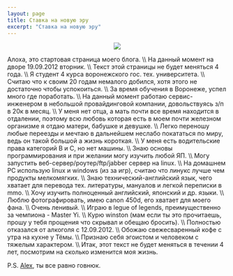 ```yaml
---
layout: page
title: Ставка на новую эру
excerpt: "Ставка на новую эру"
---
```

<figure style="text-align:center;">
<img src="https://res.cloudinary.com/doam-ru/image/upload/h_300,w_300/v1409069957/circle_vz0le3.png"/>
</figure>
Алоха, это стартовая страница моего блога. \\
На данный момент на дворе 19.09.2012 вторник. \\
Текст этой страницы не будет меняться 4 года. \\
Я студент 4 курса воронежского гос. тех. университета. \\
Считаю что к своим 20 годам немалого добился, хотя этого не достаточно чтобы успокоиться. \\
За время обучения в Воронеже, успел много где поработать. \\
На данный момент работаю сервис-инженером в небольшой провайдинговой компании, довольствуясь з/п в 20к в месяц. \\
У меня нет отца, а мать почти все время находится в отдалении, поэтому всю любовь которая есть в моем почти железном организме я отдаю матери, бабушке и девушке. \\
Легко переношу любые переезды и мечтаю в дальнейшем неслабо покататься по миру, ведь он такой большой а жизнь короткая. \\
У меня есть водительские права категорий B и C, но нет машины. \\
Знаю основы программирования и при желании могу изучить любой ЯП. \\
Могу запустить веб-сервер/роутер/ftp/jabber сервер на linux. \\
На домашнем PС использую linux и windows (из за игр), считаю что линукс лучше чем продукты мелкомягких. \\
Знаю технический-английский язык, чего хватает для перевода тех. литературы, мануалов и легкой переписки в mmo. \\
Хочу изучить полноценный английский, японский и др. языки. \\
Люблю фотографировать, имею canon 450d, его хватает для моего фана. \\
Очень ленивый. \\
Играю в legue of legends, преимущественно за чемпиона - Master Yi. \\
Курю winston (мам если ты это прочитаешь, прошу у тебя прощения что скрывал и обещаю бросить). \\
Полностью отказался от алкоголя с 12.09.2012. \\
Обожаю свежесваренный кофе с утра на кухне у Тёмы. \\
Признаю себя эгоистом и человеком с тяжелым характером. \\
Итак, этот текст не будет меняться в течении 4 лет, посмотрим на сколько изменится моя жизнь.

P.S. <a title="Alex_MD" href="http://alexmaniac.tumblr.com/" target="_blank">Alex</a>, ты все равно говнюк.